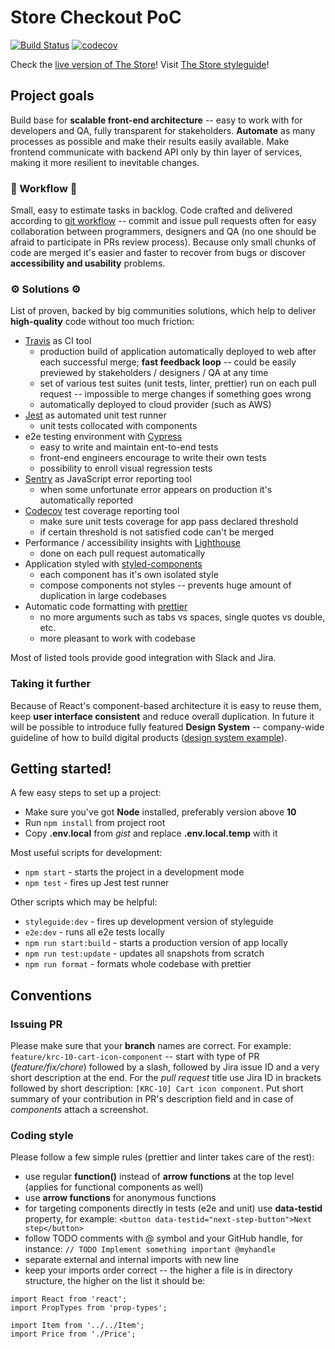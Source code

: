 # Store Checkout PoC

[![Build Status](https://travis-ci.org/BuildIt-Poland/store-checkout.svg?branch=master)](https://travis-ci.org/BuildIt-Poland/store-checkout)
[![codecov](https://codecov.io/gh/BuildIt-Poland/store-checkout/branch/master/graph/badge.svg)](https://codecov.io/gh/BuildIt-Poland/store-checkout)

Check the [live version of The Store](https://store.buildit.digital/)!
Visit [The Store styleguide](https://styleguide-store.buildit.digital/)!

## Project goals
Build base for **scalable front-end architecture** -- easy to work with for developers and QA, fully transparent for stakeholders. **Automate** as many processes as possible and make their results easily available.
Make frontend communicate with backend API only by thin layer of services, making it more resilient to inevitable changes.

### 🤝 Workflow 🤝
Small, easy to estimate tasks in backlog. Code crafted and delivered according to [git workflow](https://www.atlassian.com/git/tutorials/comparing-workflows) -- commit and issue pull requests often for easy collaboration between programmers, designers and QA (no one should be afraid to participate in PRs review process). Because only small chunks of code are merged it's easier and faster to recover from bugs or discover **accessibility and usability** problems.

### ⚙️ Solutions ⚙️
List of proven, backed by big communities solutions, which help to deliver **high-quality** code without too much friction:

* [Travis](https://travis-ci.com/) as CI tool
  * production build of application automatically deployed to web after each successful merge; **fast feedback loop** -- could be easily previewed by stakeholders / designers / QA at any time
  * set of various test suites (unit tests, linter, prettier) run on each pull request -- impossible to merge changes if something goes wrong
  * automatically deployed to cloud provider (such as AWS)
* [Jest](https://jestjs.io/) as automated unit test runner
  * unit tests collocated with components
* e2e testing environment with [Cypress](https://www.cypress.io/)
  * easy to write and maintain ent-to-end tests
  * front-end engineers encourage to write their own tests
  * possibility to enroll visual regression tests
* [Sentry](https://sentry.io/) as JavaScript error reporting tool
  * when some unfortunate error appears on production it's automatically reported
* [Codecov](https://codecov.io/) test coverage reporting tool
  * make sure unit tests coverage for app pass declared threshold
  * if certain threshold is not satisfied code can't be merged
* Performance / accessibility insights with [Lighthouse](https://github.com/GoogleChromeLabs/lighthousebot)
  * done on each pull request automatically
* Application styled with [styled-components](https://www.styled-components.com/)
  * each component has it's own isolated style
  * compose components not styles -- prevents huge amount of duplication in large codebases
* Automatic code formatting with [prettier](https://prettier.io/)
  * no more arguments such as tabs vs spaces, single quotes vs double, etc.
  * more pleasant to work with codebase

Most of listed tools provide good integration with Slack and Jira.

### Taking it further
Because of React's component-based architecture it is easy to reuse them, keep **user interface consistent** and reduce overall duplication. In future it will be possible to introduce fully featured **Design System** -- company-wide guideline of how to build digital products ([design system example](https://www.lightningdesignsystem.com/)).

## Getting started!
A few easy steps to set up a project:

* Make sure you've got **Node** installed, preferably version above **10**
* Run `npm install` from project root
* Copy **.env.local** from *gist* and replace **.env.local.temp** with it

Most useful scripts for development:

* `npm start` - starts the project in a development mode
* `npm test` - fires up Jest test runner

Other scripts which may be helpful:
* `styleguide:dev` - fires up development version of styleguide
* `e2e:dev` - runs all e2e tests locally
* `npm run start:build` -  starts a production version of app locally
* `npm run test:update` -  updates all snapshots from scratch
* `npm run format` - formats whole codebase with prettier

## Conventions

### Issuing PR
Please make sure that your **branch** names are correct. For example: `feature/krc-10-cart-icon-component` -- start with type of PR (*feature/fix/chore*) followed by a slash, followed by Jira issue ID and a very short description at the end.
For the *pull request* title use Jira ID in brackets followed by short description: `[KRC-10] Cart icon component`. Put short summary of your contribution in PR's description field and in case of *components* attach a screenshot.

### Coding style
Please follow a few simple rules (prettier and linter takes care of the rest):
* use regular **function()** instead of **arrow functions** at the top level (applies for functional components as well)
* use **arrow functions** for anonymous functions
* for targeting components directly in tests (e2e and unit) use **data-testid** property, for example: `<button data-testid="next-step-button">Next step</button>`
* follow TODO comments with @ symbol and your GitHub handle, for instance: `// TODO Implement something important @myhandle`
* separate external and internal imports with new line
* keep your imports order correct -- the higher a file is in directory structure, the higher on the list it should be:
```
import React from 'react';
import PropTypes from 'prop-types';

import Item from '../../Item';
import Price from './Price';
```
